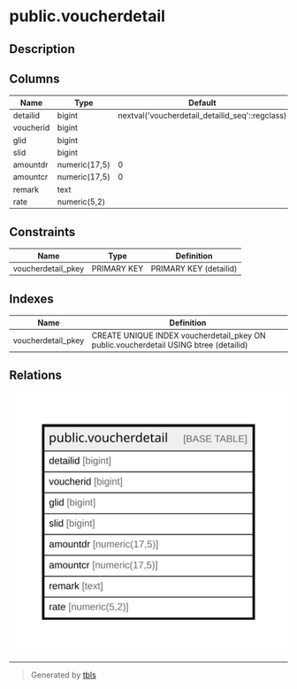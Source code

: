 # public.voucherdetail

## Description

## Columns

| Name | Type | Default | Nullable | Children | Parents | Comment |
| ---- | ---- | ------- | -------- | -------- | ------- | ------- |
| detailid | bigint | nextval('voucherdetail_detailid_seq'::regclass) | false |  |  |  |
| voucherid | bigint |  | true |  |  |  |
| glid | bigint |  | true |  |  |  |
| slid | bigint |  | true |  |  |  |
| amountdr | numeric(17,5) | 0 | false |  |  |  |
| amountcr | numeric(17,5) | 0 | false |  |  |  |
| remark | text |  | true |  |  |  |
| rate | numeric(5,2) |  | true |  |  |  |

## Constraints

| Name | Type | Definition |
| ---- | ---- | ---------- |
| voucherdetail_pkey | PRIMARY KEY | PRIMARY KEY (detailid) |

## Indexes

| Name | Definition |
| ---- | ---------- |
| voucherdetail_pkey | CREATE UNIQUE INDEX voucherdetail_pkey ON public.voucherdetail USING btree (detailid) |

## Relations

![er](public.voucherdetail.svg)

---

> Generated by [tbls](https://github.com/k1LoW/tbls)
